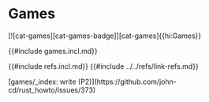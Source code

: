 # Games

[![cat-games][cat-games-badge]][cat-games]{{hi:Games}}

{{#include games.incl.md}}

{{#include refs.incl.md}}
{{#include ../../refs/link-refs.md}}

<div class="hidden">
[games/_index: write (P2)](https://github.com/john-cd/rust_howto/issues/373)

</div>
